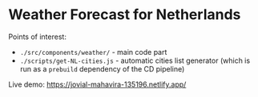 # Weather Forecast for Netherlands

Points of interest:

- `./src/components/weather/` - main code part
- `./scripts/get-NL-cities.js` - automatic cities list generator (which is run as a `prebuild` dependency of the CD pipeline)

Live demo: https://jovial-mahavira-135196.netlify.app/
